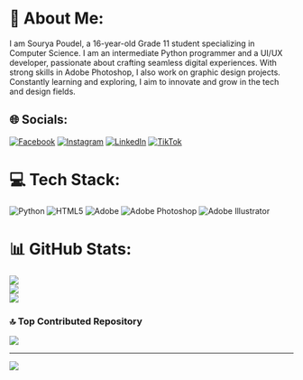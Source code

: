 # 💫 About Me:
I am Sourya Poudel, a 16-year-old Grade 11 student specializing in Computer Science. I am an intermediate Python programmer and a UI/UX developer, passionate about crafting seamless digital experiences. With strong skills in Adobe Photoshop, I also work on graphic design projects. Constantly learning and exploring, I aim to innovate and grow in the tech and design fields.


## 🌐 Socials:
[![Facebook](https://img.shields.io/badge/Facebook-%231877F2.svg?logo=Facebook&logoColor=white)](https://www.facebook.com/profile.php?id=100084005600427) [![Instagram](https://img.shields.io/badge/Instagram-%23E4405F.svg?logo=Instagram&logoColor=white)](https://instagram.com/sourya_poudel_) [![LinkedIn](https://img.shields.io/badge/LinkedIn-%230077B5.svg?logo=linkedin&logoColor=white)](https://linkedin.com/in/sourya-poudel-451b25219) [![TikTok](https://img.shields.io/badge/TikTok-%23000000.svg?logo=TikTok&logoColor=white)](https://tiktok.com/@souryapoudel.1) 

# 💻 Tech Stack:
![Python](https://img.shields.io/badge/python-3670A0?style=for-the-badge&logo=python&logoColor=ffdd54) ![HTML5](https://img.shields.io/badge/html5-%23E34F26.svg?style=for-the-badge&logo=html5&logoColor=white) ![Adobe](https://img.shields.io/badge/adobe-%23FF0000.svg?style=for-the-badge&logo=adobe&logoColor=white) ![Adobe Photoshop](https://img.shields.io/badge/adobe%20photoshop-%2331A8FF.svg?style=for-the-badge&logo=adobe%20photoshop&logoColor=white) ![Adobe Illustrator](https://img.shields.io/badge/adobe%20illustrator-%23FF9A00.svg?style=for-the-badge&logo=adobe%20illustrator&logoColor=white)
# 📊 GitHub Stats:
![](https://github-readme-stats.vercel.app/api?username=sourya-poudel&theme=dark&hide_border=false&include_all_commits=false&count_private=false)<br/>
![](https://github-readme-streak-stats.herokuapp.com/?user=sourya-poudel&theme=dark&hide_border=false)<br/>
![](https://github-readme-stats.vercel.app/api/top-langs/?username=sourya-poudel&theme=dark&hide_border=false&include_all_commits=false&count_private=false&layout=compact)

### 🔝 Top Contributed Repository
![](https://github-contributor-stats.vercel.app/api?username=sourya-poudel&limit=5&theme=dark&combine_all_yearly_contributions=true)

---
[![](https://visitcount.itsvg.in/api?id=sourya-poudel&icon=0&color=0)](https://visitcount.itsvg.in)

